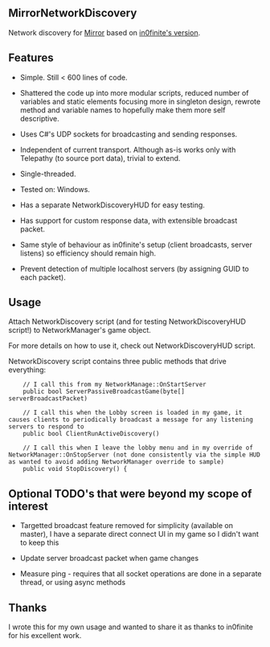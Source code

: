 
## MirrorNetworkDiscovery

Network discovery for [Mirror](https://github.com/vis2k/Mirror) based on [in0finite's version](https://github.com/in0finite/MirrorNetworkDiscovery).

## Features

- Simple. Still < 600 lines of code.

- Shattered the code up into more modular scripts, reduced number of variables and static elements focusing more in singleton design, rewrote method and variable names to hopefully make them more self descriptive.

- Uses C#'s UDP sockets for broadcasting and sending responses.

- Independent of current transport. Although as-is works only with Telepathy (to source port data), trivial to extend.

- Single-threaded.

- Tested on: Windows.

- Has a separate NetworkDiscoveryHUD for easy testing.

- Has support for custom response data, with extensible broadcast packet.

- Same style of behaviour as in0finite's setup (client broadcasts, server listens) so efficiency should remain high.

- Prevent detection of multiple localhost servers (by assigning GUID to each packet).

## Usage

Attach NetworkDiscovery script (and for testing NetworkDiscoveryHUD script!) to NetworkManager's game object.

For more details on how to use it, check out NetworkDiscoveryHUD script.

NetworkDiscovery script contains three public methods that drive everything:
        
	    // I call this from my NetworkManage::OnStartServer
        public bool ServerPassiveBroadcastGame(byte[] serverBroadcastPacket)
		
	    // I call this when the Lobby screen is loaded in my game, it causes clients to periodically broadcast a message for any listening servers to respond to
        public bool ClientRunActiveDiscovery()
		
	    // I call this when I leave the lobby menu and in my override of NetworkManager::OnStopServer (not done consistently via the simple HUD as wanted to avoid adding NetworkManager override to sample)
        public void StopDiscovery() {

## Optional TODO's that were beyond my scope of interest

- Targetted broadcast feature removed for simplicity (available on master), I have a separate direct connect UI in my game so I didn't want to keep this

- Update server broadcast packet when game changes

- Measure ping - requires that all socket operations are done in a separate thread, or using async methods

## Thanks

I wrote this for my own usage and wanted to share it as thanks to in0finite for his excellent work.
